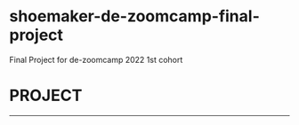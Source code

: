 # shoemaker-de-zoomcamp-final-project
Final Project for de-zoomcamp 2022 1st cohort


# PROJECT
---------------------------------------------------------------
